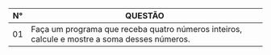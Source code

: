 N°   | QUESTÃO
--------- | ------
01 | Faça um programa que receba quatro números inteiros, calcule e mostre a soma desses números.
